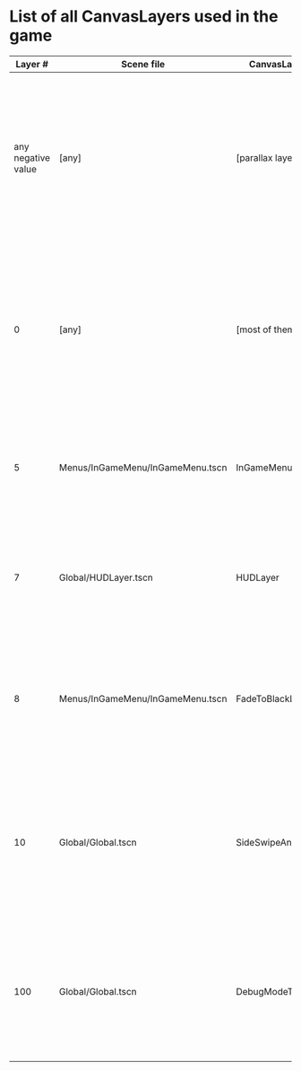 # List of all CanvasLayers used in the game
| Layer # | Scene file | CanvasLayer name | Use |
|---------|------------|------------------|-----|
| any negative value | [any] | [parallax layers] | Not explicitly defined, but negative values are used by parallax layers in order to put them in the BG behind the main game. |
| 0 | [any] | [most of them] | All things that aren't explicitly on another layer are on layer 0. This includes all of the ingame level stuff, the title screen, etc. |
| 5 | Menus/InGameMenu/InGameMenu.tscn | InGameMenuLayer | Layer used for showing the in-game menu on top of the game itself. |
| 7 | Global/HUDLayer.tscn | HUDLayer | Layer used for showing the HUD on top of the game elements and the in-game menu. |
| 8 | Menus/InGameMenu/InGameMenu.tscn | FadeToBlackLayer | Layer used for showing the in-game menu's fade to black on top of the menu and the HUD. |
| 10 | Global/Global.tscn | SideSwipeAnimationLayer | Layer used for showing the "side swipe" fade in/out animation. Everything else should have a layer # below 10. |
| 100 | Global/Global.tscn | DebugModeTextLayer | Layer used for showing "DEBUG MODE ACTIVE" text on top of everything else, and at all times. |
